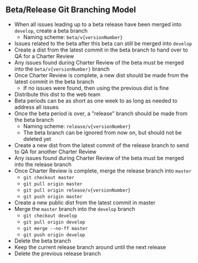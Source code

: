 ## Beta/Release Git Branching Model
- When all issues leading up to a beta release have been merged into `develop`, create a beta branch
  - Naming scheme: `beta/v{versionNumber}`
- Issues related to the beta after this beta can still be merged into `develop`
- Create a dist from the latest commit in the beta branch to hand over to QA for a Charter Review
- Any issues found during Charter Review of the beta must be merged into the `beta/v{versionNumber}` branch
- Once Charter Review is complete, a new dist should be made from the latest commit in the beta branch
  - If no issues were found, then using the previous dist is fine
- Distribute this dist to the web team
- Beta periods can be as short as one week to as long as needed to address all issues
- Once the beta period is over, a "release" branch should be made from the beta branch
  - Naming scheme: `release/v{versionNumber}`
  - The beta branch can be ignored from now on, but should not be deleted yet
- Create a new dist from the latest commit of the release branch to send to QA for another Charter Review
- Any issues found during Charter Review of the beta must be merged into the release branch
- Once Charter Review is complete, merge the release branch into `master`
  - `git checkout master`
  - `git pull origin master`
  - `git pull origin release/v{versionNumber}`
  - `git push origin master`
- Create a new public dist from the latest commit in master
- Merge the `master` branch into the `develop` branch
  - `git checkout develop`
  - `git pull origin develop`
  - `git merge --no-ff master`
  - `git push origin develop`
- Delete the beta branch
- Keep the current release branch around until the next release
- Delete the previous release branch
